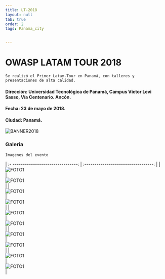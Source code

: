 ```yaml
---
title: LT-2018
layout: null
tab: true
order: 2
tags: Panama_city


---
```

# OWASP LATAM TOUR 2018

```
Se realizó el Primer Latam-Tour en Panamá, con talleres y presentaciones de alta calidad.
```

#### Dirección: Universidad Tecnológica de Panamá, Campus Victor Levi Sasso, Vía Centenario. Ancón.
#### Fecha: 23 de mayo de 2018.
#### Ciudad: Panamá.

![BANNER2018](/www-chapter-panama-city/assets/images/2018_2.jpg "OWASP Latam-Tour Panamá City 2018")
### Galeria
```
Imagenes del evento
```


| :- --------------------------------:  | :----------------------------------:   |
| ![FOTO1](/www-chapter-panama-city/assets/images/2018_1.jpeg)  | ![FOTO1](/www-chapter-panama-city/assets/images/2018_4.jpg)    |
| ![FOTO1](/www-chapter-panama-city/assets/images/2018_5.jpg)  | ![FOTO1](/www-chapter-panama-city/assets/images/2018_6.jpg)   |
| ![FOTO1](/www-chapter-panama-city/assets/images/2018_7.jpg)  | ![FOTO1](/www-chapter-panama-city/assets/images/2018_8.jpg)   |
| ![FOTO1](/www-chapter-panama-city/assets/images/2018_9.jpg)  | ![FOTO1](/www-chapter-panama-city/assets/images/2018_10.jpg)   |
| ![FOTO1](/www-chapter-panama-city/assets/images/2018_11.jpg)  | ![FOTO1](/www-chapter-panama-city/assets/images/2018_3.jpg)   |


<style>
img[alt="FOTO1"] { 
  max-width:  400px; 
  display: block;
}
</style> 
